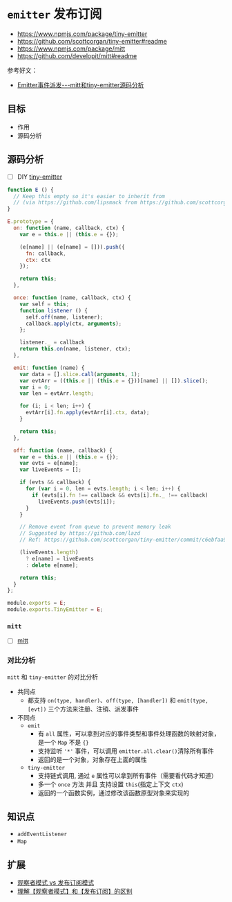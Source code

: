 # `emitter` 发布订阅

- https://www.npmjs.com/package/tiny-emitter
- https://github.com/scottcorgan/tiny-emitter#readme
- https://www.npmjs.com/package/mitt
- https://github.com/developit/mitt#readme

参考好文：

- [Emitter事件派发---mitt和tiny-emitter源码分析](https://github.com/xiong-ling/learning-series/issues/2)

## 目标

- 作用
- 源码分析

## 源码分析

- [ ] DIY [tiny-emitter](https://github.com/scottcorgan/tiny-emitter/blob/master/index.js)

```js
function E () {
  // Keep this empty so it's easier to inherit from
  // (via https://github.com/lipsmack from https://github.com/scottcorgan/tiny-emitter/issues/3)
}

E.prototype = {
  on: function (name, callback, ctx) {
    var e = this.e || (this.e = {});

    (e[name] || (e[name] = [])).push({
      fn: callback,
      ctx: ctx
    });

    return this;
  },

  once: function (name, callback, ctx) {
    var self = this;
    function listener () {
      self.off(name, listener);
      callback.apply(ctx, arguments);
    };

    listener._ = callback
    return this.on(name, listener, ctx);
  },

  emit: function (name) {
    var data = [].slice.call(arguments, 1);
    var evtArr = ((this.e || (this.e = {}))[name] || []).slice();
    var i = 0;
    var len = evtArr.length;

    for (i; i < len; i++) {
      evtArr[i].fn.apply(evtArr[i].ctx, data);
    }

    return this;
  },

  off: function (name, callback) {
    var e = this.e || (this.e = {});
    var evts = e[name];
    var liveEvents = [];

    if (evts && callback) {
      for (var i = 0, len = evts.length; i < len; i++) {
        if (evts[i].fn !== callback && evts[i].fn._ !== callback)
          liveEvents.push(evts[i]);
      }
    }

    // Remove event from queue to prevent memory leak
    // Suggested by https://github.com/lazd
    // Ref: https://github.com/scottcorgan/tiny-emitter/commit/c6ebfaa9bc973b33d110a84a307742b7cf94c953#commitcomment-5024910

    (liveEvents.length)
      ? e[name] = liveEvents
      : delete e[name];

    return this;
  }
};

module.exports = E;
module.exports.TinyEmitter = E;
```

### `mitt`

- [ ] [mitt](https://github.com/developit/mitt/blob/main/src/index.ts)

### 对比分析

`mitt` 和 `tiny-emitter` 的对比分析

- 共同点
  - 都支持 `on(type, handler)`、`off(type, [handler])` 和 `emit(type, [evt])` 三个方法来注册、注销、派发事件
- 不同点
  - `emit`
    - 有 `all` 属性，可以拿到对应的事件类型和事件处理函数的映射对象，是一个 `Map` 不是 `{}`
    - 支持监听 `'*'` 事件，可以调用 `emitter.all.clear()`清除所有事件
    - 返回的是一个对象，对象存在上面的属性
  - `tiny-emitter`
    - 支持链式调用, 通过 `e` 属性可以拿到所有事件（需要看代码才知道）
    - 多一个 `once` 方法 并且 支持设置 `this`(指定上下文 `ctx`)
    - 返回的一个函数实例，通过修改该函数原型对象来实现的

## 知识点

- `addEventListener`
- `Map`

## 扩展

- [观察者模式 vs 发布订阅模式](https://zhuanlan.zhihu.com/p/51357583)
- [理解【观察者模式】和【发布订阅】的区别](https://juejin.cn/post/6978728619782701087)
